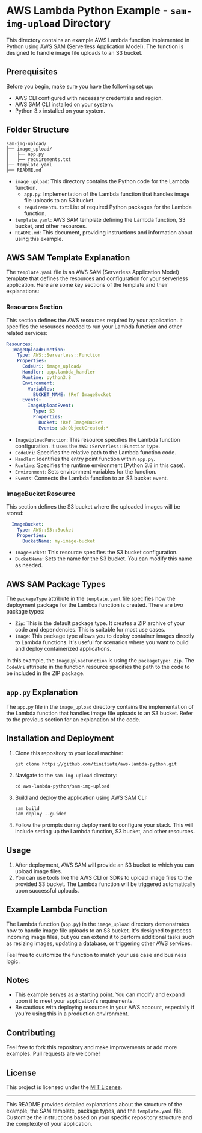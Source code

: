 # AWS Lambda Python Example - `sam-img-upload` Directory

This directory contains an example AWS Lambda function implemented in Python using AWS SAM (Serverless Application Model). The function is designed to handle image file uploads to an S3 bucket.

## Prerequisites

Before you begin, make sure you have the following set up:

- AWS CLI configured with necessary credentials and region.
- AWS SAM CLI installed on your system.
- Python 3.x installed on your system.

## Folder Structure

```
sam-img-upload/
├── image_upload/
│   ├── app.py
│   ├── requirements.txt
├── template.yaml
├── README.md
```

- `image_upload`: This directory contains the Python code for the Lambda function.
  - `app.py`: Implementation of the Lambda function that handles image file uploads to an S3 bucket.
  - `requirements.txt`: List of required Python packages for the Lambda function.
- `template.yaml`: AWS SAM template defining the Lambda function, S3 bucket, and other resources.
- `README.md`: This document, providing instructions and information about using this example.

## AWS SAM Template Explanation

The `template.yaml` file is an AWS SAM (Serverless Application Model) template that defines the resources and configuration for your serverless application. Here are some key sections of the template and their explanations:

### Resources Section

This section defines the AWS resources required by your application. It specifies the resources needed to run your Lambda function and other related services:

```yaml
Resources:
  ImageUploadFunction:
    Type: AWS::Serverless::Function
    Properties:
      CodeUri: image_upload/
      Handler: app.lambda_handler
      Runtime: python3.8
      Environment:
        Variables:
          BUCKET_NAME: !Ref ImageBucket
      Events:
        ImageUploadEvent:
          Type: S3
          Properties:
            Bucket: !Ref ImageBucket
            Events: s3:ObjectCreated:*
```

- `ImageUploadFunction`: This resource specifies the Lambda function configuration. It uses the `AWS::Serverless::Function` type.
- `CodeUri`: Specifies the relative path to the Lambda function code.
- `Handler`: Identifies the entry point function within `app.py`.
- `Runtime`: Specifies the runtime environment (Python 3.8 in this case).
- `Environment`: Sets environment variables for the function.
- `Events`: Connects the Lambda function to an S3 bucket event.

### ImageBucket Resource

This section defines the S3 bucket where the uploaded images will be stored:

```yaml
  ImageBucket:
    Type: AWS::S3::Bucket
    Properties:
      BucketName: my-image-bucket
```

- `ImageBucket`: This resource specifies the S3 bucket configuration.
- `BucketName`: Sets the name for the S3 bucket. You can modify this name as needed.

## AWS SAM Package Types

The `packageType` attribute in the `template.yaml` file specifies how the deployment package for the Lambda function is created. There are two package types:

- `Zip`: This is the default package type. It creates a ZIP archive of your code and dependencies. This is suitable for most use cases.
- `Image`: This package type allows you to deploy container images directly to Lambda functions. It's useful for scenarios where you want to build and deploy containerized applications.

In this example, the `ImageUploadFunction` is using the `packageType: Zip`. The `CodeUri` attribute in the function resource specifies the path to the code to be included in the ZIP package.

## `app.py` Explanation

The `app.py` file in the `image_upload` directory contains the implementation of the Lambda function that handles image file uploads to an S3 bucket. Refer to the previous section for an explanation of the code.

## Installation and Deployment

1. Clone this repository to your local machine:

   ```
   git clone https://github.com/tinitiate/aws-lambda-python.git
   ```

2. Navigate to the `sam-img-upload` directory:

   ```
   cd aws-lambda-python/sam-img-upload
   ```

3. Build and deploy the application using AWS SAM CLI:

   ```
   sam build
   sam deploy --guided
   ```

4. Follow the prompts during deployment to configure your stack. This will include setting up the Lambda function, S3 bucket, and other resources.

## Usage

1. After deployment, AWS SAM will provide an S3 bucket to which you can upload image files.
2. You can use tools like the AWS CLI or SDKs to upload image files to the provided S3 bucket. The Lambda function will be triggered automatically upon successful uploads.

## Example Lambda Function

The Lambda function (`app.py`) in the `image_upload` directory demonstrates how to handle image file uploads to an S3 bucket. It's designed to process incoming image files, but you can extend it to perform additional tasks such as resizing images, updating a database, or triggering other AWS services.

Feel free to customize the function to match your use case and business logic.

## Notes

- This example serves as a starting point. You can modify and expand upon it to meet your application's requirements.
- Be cautious with deploying resources in your AWS account, especially if you're using this in a production environment.

## Contributing

Feel free to fork this repository and make improvements or add more examples. Pull requests are welcome!

## License

This project is licensed under the [MIT License](LICENSE).

---

This README provides detailed explanations about the structure of the example, the SAM template, package types, and the `template.yaml` file. Customize the instructions based on your specific repository structure and the complexity of your application.
